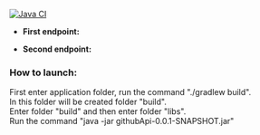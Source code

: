 [![Java CI](https://github.com/marcelmalewski/allegro-summer-experience-2022/actions/workflows/gradle.yml/badge.svg)](https://github.com/marcelmalewski/allegro-summer-experience-2022/actions/workflows/gradle.yml)

* **First endpoint:**  

  
* **Second endpoint:**  


### How to launch:
First enter application folder, run the command "./gradlew build".  
In this folder will be created folder "build".  
Enter folder "build" and then enter folder "libs".  
Run the command "java -jar githubApi-0.0.1-SNAPSHOT.jar"  
